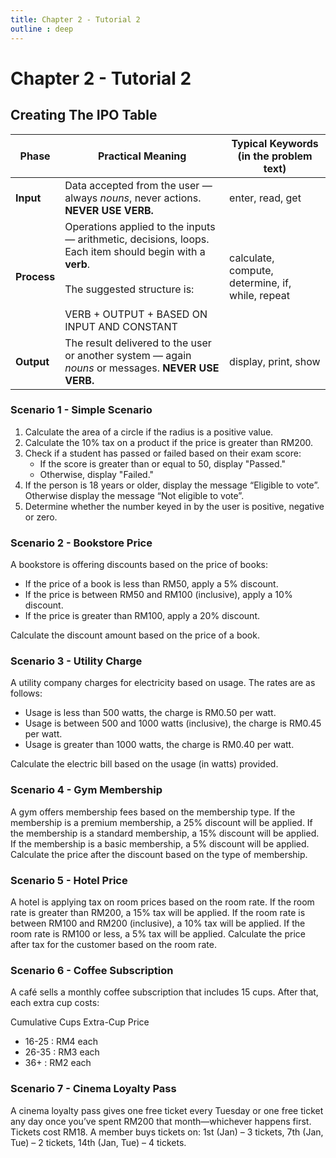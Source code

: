 ```yaml
---
title: Chapter 2 - Tutorial 2
outline : deep
---
```


# Chapter 2 - Tutorial 2

## Creating The IPO Table  <Badge type="warning" text="Recall" />

| Phase      | Practical Meaning | Typical Keywords (in the problem text) |
|------------|------------------|-----------------------------------------|
| **Input**  | Data accepted from the user — always *nouns*, never actions. **NEVER USE VERB.** | enter, read, get |
| **Process**| Operations applied to the inputs — arithmetic, decisions, loops. Each item should begin with a **verb**.<br><br> The suggested structure is: <br><br> VERB + OUTPUT + BASED ON INPUT AND CONSTANT  | calculate, compute, determine, if, while, repeat |
| **Output** | The result delivered to the user or another system — again *nouns* or messages. **NEVER USE VERB.** | display, print, show |


### Scenario 1 - Simple Scenario <Badge type="tip" text="Question" />

  1. Calculate the area of a circle if the radius is a positive value.
  2. Calculate the 10% tax on a product if the price is greater than RM200.
  3. Check if a student has passed or failed based on their exam score:
      - If the score is greater than or equal to 50, display "Passed." 
      - Otherwise, display "Failed."
  4. If the person is 18 years or older, display the message “Eligible to vote”. Otherwise display the message “Not eligible to vote”.
  5. Determine whether the number keyed in by the user is positive, negative or zero.


### Scenario 2 - Bookstore Price <Badge type="tip" text="Question" />

A bookstore is offering discounts based on the price of books:
  - If the price of a book is less than RM50, apply a 5% discount.
  - If the price is between RM50 and RM100 (inclusive), apply a 10% discount.
  - If the price is greater than RM100, apply a 20% discount.

Calculate the discount amount based on the price of a book.

### Scenario 3 - Utility Charge <Badge type="tip" text="Question" />

A utility company charges for electricity based on usage. The rates are as follows:
  - Usage is less than 500 watts, the charge is RM0.50 per watt.
  - Usage is between 500 and 1000 watts (inclusive), the charge is RM0.45 per watt.
  - Usage  is greater than 1000 watts, the charge is RM0.40 per watt.

Calculate the electric bill based on the usage (in watts) provided.

### Scenario 4 - Gym Membership <Badge type="tip" text="Question" />

A gym offers membership fees based on the membership type. If the membership is a premium membership, a 25% discount will be applied. If the membership is a standard membership, a 15% discount will be applied. If the membership is a basic membership, a 5% discount will be applied. Calculate the price after the discount based on the type of membership.


### Scenario 5 - Hotel Price <Badge type="tip" text="Question" />

A hotel is applying tax on room prices based on the room rate. If the room rate is greater than RM200, a 15% tax will be applied. If the room rate is between RM100 and RM200 (inclusive), a 10% tax will be applied. If the room rate is RM100 or less, a 5% tax will be applied. Calculate the price after tax for the customer based on the room rate.


### Scenario 6 - Coffee Subscription <Badge type="tip" text="Question" />

A café sells a monthly coffee subscription that includes 15 cups.
After that, each extra cup costs:

Cumulative Cups	Extra-Cup Price
 - 16-25 : RM4 each
 - 26-35 : RM3 each
 - 36+	 : RM2 each


### Scenario 7 - Cinema Loyalty Pass <Badge type="tip" text="Question" />

A cinema loyalty pass gives one free ticket every Tuesday or one free ticket any day once you’ve spent RM200 that month—whichever happens first.
Tickets cost RM18.
A member buys tickets on: 1st (Jan) – 3 tickets, 7th (Jan, Tue) – 2 tickets, 14th (Jan, Tue) – 4 tickets.